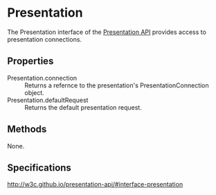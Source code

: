 # Presentation

The Presentation interface of the [Presentation API](Presentation_API.md) provides access to presentation connections. 

## Properties

<dl>
  <dt>Presentation.connection</dt>
  <dd>Returns a refernce to the presentation's PresentationConnection object.</dd>
  <dt>Presentation.defaultRequest</dt>
  <dd>Returns the default presentation request.</dd>
</dl>

## Methods

None.

## Specifications

<http://w3c.github.io/presentation-api/#interface-presentation>
